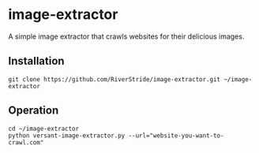 # image-extractor

A simple image extractor that crawls websites for their delicious images.

## Installation

`git clone https://github.com/RiverStride/image-extractor.git ~/image-extractor`

## Operation

```
cd ~/image-extractor
python versant-image-extractor.py --url="website-you-want-to-crawl.com"
```
